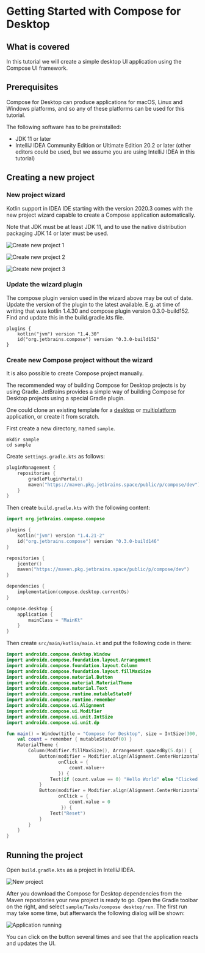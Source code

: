 # Getting Started with Compose for Desktop

## What is covered

In this tutorial we will create a simple desktop UI application
using the Compose UI framework.

## Prerequisites

 Compose for Desktop can produce applications for macOS, Linux and Windows platforms,
and so any of these platforms can be used for this tutorial.

The following software has to be preinstalled:
   * JDK 11 or later
   * IntelliJ IDEA Community Edition or Ultimate Edition 20.2 or later (other editors could be used, but we assume you are using IntelliJ IDEA in this tutorial)

## Creating a new project

### New project wizard

Kotlin support in IDEA IDE starting with the version 2020.3 comes with the new project wizard
capable to create a Compose application automatically.

Note that JDK must be at least JDK 11, and to use the native distribution
packaging JDK 14 or later must be used.

![Create new project 1](screen3.png)

![Create new project 2](screen4.png)

![Create new project 3](screen5.png)

### Update the wizard plugin
The compose plugin version used in the wizard above may be out of date. Update the version of the plugin to the latest available. 
E.g. at time of writing that was kotlin 1.4.30 and compose plugin version 0.3.0-build152.
Find and update this in the build.gradle.kts file.
```
plugins {
    kotlin("jvm") version "1.4.30"
    id("org.jetbrains.compose") version "0.3.0-build152"
}
```

### Create new Compose project without the wizard

It is also possible to create Compose project manually.

The recommended way of building Compose for Desktop projects is by using Gradle.
JetBrains provides a simple way of building Compose for Desktop projects
using a special Gradle plugin.

One could clone an existing template for a [desktop](https://github.com/JetBrains/compose-jb/tree/master/templates/desktop-template) or
[multiplatform](https://github.com/JetBrains/compose-jb/tree/master/templates/multiplatform-template) application, or create it from scratch.

First create a new directory, named `sample`.
```shell script
mkdir sample
cd sample
```

Create `settings.gradle.kts` as follows:
``` kotlin
pluginManagement {
    repositories {
        gradlePluginPortal()
        maven("https://maven.pkg.jetbrains.space/public/p/compose/dev")
    }
}
```
Then create `build.gradle.kts` with the following content:
``` kotlin
import org.jetbrains.compose.compose

plugins {
    kotlin("jvm") version "1.4.21-2"
    id("org.jetbrains.compose") version "0.3.0-build146"
}

repositories {
    jcenter()
    maven("https://maven.pkg.jetbrains.space/public/p/compose/dev")
}

dependencies {
    implementation(compose.desktop.currentOs)
}

compose.desktop {
    application {
        mainClass = "MainKt"
    }
}
```
Then create `src/main/kotlin/main.kt` and put the following code in there:
```kotlin
import androidx.compose.desktop.Window
import androidx.compose.foundation.layout.Arrangement
import androidx.compose.foundation.layout.Column
import androidx.compose.foundation.layout.fillMaxSize
import androidx.compose.material.Button
import androidx.compose.material.MaterialTheme
import androidx.compose.material.Text
import androidx.compose.runtime.mutableStateOf
import androidx.compose.runtime.remember
import androidx.compose.ui.Alignment
import androidx.compose.ui.Modifier
import androidx.compose.ui.unit.IntSize
import androidx.compose.ui.unit.dp

fun main() = Window(title = "Compose for Desktop", size = IntSize(300, 300)) {
    val count = remember { mutableStateOf(0) }
    MaterialTheme {
        Column(Modifier.fillMaxSize(), Arrangement.spacedBy(5.dp)) {
            Button(modifier = Modifier.align(Alignment.CenterHorizontally),
                   onClick = {
                       count.value++
                   }) {
                Text(if (count.value == 0) "Hello World" else "Clicked ${count.value}!")
            }
            Button(modifier = Modifier.align(Alignment.CenterHorizontally),
                   onClick = {
                       count.value = 0
                    }) {
                Text("Reset")
            }
        }
    }
}
```
## Running the project

Open `build.gradle.kts` as a project in IntelliJ IDEA.

![New project](screen1.png)

After you download the Compose for Desktop dependencies from the Maven repositories your new project is ready
to go. Open the Gradle toolbar on the right, and select `sample/Tasks/compose desktop/run`.
The first run may take some time, but afterwards the following dialog will be shown:

![Application running](screen2.gif)

You can click on the button several times and see that the application reacts and
updates the UI.
